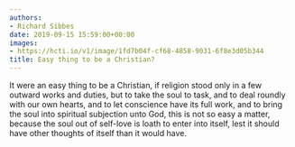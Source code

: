 ```yaml
---
authors:
- Richard Sibbes
date: 2019-09-15 15:59:00+00:00
images:
- https://hcti.io/v1/image/1fd7b04f-cf68-4858-9031-6f8e3d05b344
title: Easy thing to be a Christian?
---
```


It were an easy thing to be a Christian, if religion stood only in a few outward works and duties, but to take the soul to task, and to deal roundly with our own hearts, and to let conscience have its full work, and to bring the soul into spiritual subjection unto God, this is not so easy a matter, because the soul out of self-love is loath to enter into itself, lest it should have other thoughts of itself than it would have.